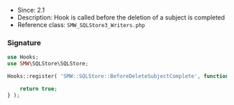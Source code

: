 * Since: 2.1
* Description: Hook is called before the deletion of a subject is completed
* Reference class: `SMW_SQLStore3_Writers.php`

### Signature

```php
use Hooks;
use SMW\SQLStore\SQLStore;

Hooks::register( 'SMW::SQLStore::BeforeDeleteSubjectComplete', function( SQLStore $store, $title ) {

	return true;
} );
```